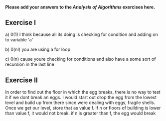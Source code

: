 #### Please add your answers to the ***Analysis of  Algorithms*** exercises here.

## Exercise I

a) 0(1) I think because all its doing is checking for condition and adding on to variable 'a'


b)  0(n!) you are using a for loop


c) 0(n) cause youre checking for conditions and also have a some sort of recursion in the last line

## Exercise II

In order to find out  the floor in which the egg breaks, there is no way to test it if we dont break an eggs. I would start out drop the egg from the lowest level and build up from there since were dealing with eggs, fragile shells. Once we get our level, store that as value f. If n or floors of building is lower than value f, it would not break. if n is greater than f, the egg would break